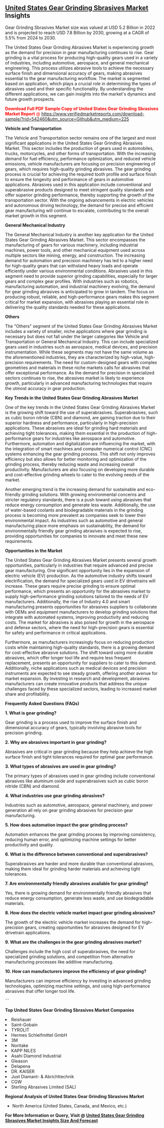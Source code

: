 <h2><a href="https://www.verifiedmarketreports.com/download-sample/?rid=542460&amp;utm_source=Github&amp;utm_medium=225" target="_blank">United States Gear Grinding Sbrasives Market</a> Insights</h2><p>Gear Grinding Sbrasives Market size was valued at USD 5.2 Billion in 2022 and is projected to reach USD 7.8 Billion by 2030, growing at a CAGR of 5.5% from 2024 to 2030.</p><p> <p>The United States Gear Grinding Abrasives Market is experiencing growth as the demand for precision in gear manufacturing continues to rise. Gear grinding is a vital process for producing high-quality gears used in a variety of industries, including automotive, aerospace, and general mechanical engineering. This process utilizes abrasive tools to achieve the necessary surface finish and dimensional accuracy of gears, making abrasives essential to the gear manufacturing workflow. The market is segmented based on application, which plays a crucial role in determining the types of abrasives used and their specific functionality. By understanding the different applications, we can gain insights into the market's dynamics and future growth prospects. <p><span class=""><span style="color: #ff0000;"><strong>Download Full PDF Sample Copy of United States Gear Grinding Sbrasives Market Report</strong> @ </span><a href="https://www.verifiedmarketreports.com/download-sample/?rid=542460&amp;utm_source=Github&amp;utm_medium=225" target="_blank">https://www.verifiedmarketreports.com/download-sample/?rid=542460&amp;utm_source=Github&amp;utm_medium=225</a></span></p></p> <p><strong>Vehicle and Transportation</strong></p> <p>The Vehicle and Transportation sector remains one of the largest and most significant applications in the United States Gear Grinding Abrasives Market. This sector includes the production of gears used in automobiles, trucks, motorcycles, and other forms of transportation. With the increasing demand for fuel efficiency, performance optimization, and reduced vehicle emissions, vehicle manufacturers are focusing on precision engineering of gears, which requires high-quality grinding abrasives. The gear grinding process is crucial for achieving the required tooth profile and surface finish to ensure the longevity and performance of gears in automotive applications. Abrasives used in this application include conventional and superabrasive products designed to meet stringent quality standards and offer superior grinding performance, thereby supporting the growth of the transportation sector. With the ongoing advancements in electric vehicles and autonomous driving technology, the demand for precise and efficient gear manufacturing will continue to escalate, contributing to the overall market growth in this segment.</p> <p><strong>General Mechanical Industry</strong></p> <p>The General Mechanical Industry is another key application for the United States Gear Grinding Abrasives Market. This sector encompasses the manufacturing of gears for various machinery, including industrial machines, power tools, and other mechanical equipment used across multiple sectors like mining, energy, and construction. The increasing demand for automation and precision machinery has led to a higher need for high-quality gears that can withstand heavy loads and operate efficiently under various environmental conditions. Abrasives used in this segment need to provide superior grinding capabilities, especially for larger gears and complex gear profiles. With industries such as robotics, manufacturing automation, and industrial machinery evolving, the demand for gear grinding abrasives is anticipated to grow in tandem. The focus on producing robust, reliable, and high-performance gears makes this segment critical for market expansion, with abrasives playing an essential role in delivering the quality standards needed for these applications.</p> <p><strong>Others</strong></p> <p>The "Others" segment of the United States Gear Grinding Abrasives Market includes a variety of smaller, niche applications where gear grinding is necessary but does not fall under the larger categories like Vehicle and Transportation or General Mechanical Industry. This can include specialized gears used in industries such as aerospace, medical devices, and precision instrumentation. While these segments may not have the same volume as the aforementioned industries, they are characterized by high-value, high-precision requirements. The need for custom-designed gears with complex geometries and materials in these niche markets calls for abrasives that offer exceptional performance. As the demand for precision in specialized sectors continues to rise, the abrasives market is likely to experience growth, particularly in advanced manufacturing technologies that require the utmost accuracy in gear production.</p> <p><strong>Key Trends in the United States Gear Grinding Abrasives Market</strong></p> <p>One of the key trends in the United States Gear Grinding Abrasives Market is the growing shift toward the use of superabrasives. Superabrasives, such as cubic boron nitride (CBN) and diamond, are gaining traction due to their superior hardness and performance, particularly in high-precision applications. These abrasives are ideal for grinding hard materials and achieving tight tolerances, making them essential in the production of high-performance gears for industries like aerospace and automotive. Furthermore, automation and digitalization are influencing the market, with the integration of smart machines and computer numerical control (CNC) systems enhancing the gear grinding process. This shift not only improves efficiency but also allows for better monitoring and optimization of the grinding process, thereby reducing waste and increasing overall productivity. Manufacturers are also focusing on developing more durable and cost-effective grinding wheels to cater to the evolving needs of the market.</p> <p>Another emerging trend is the increasing demand for sustainable and eco-friendly grinding solutions. With growing environmental concerns and stricter regulatory standards, there is a push toward using abrasives that reduce energy consumption and generate less waste. Additionally, the use of water-based coolants and biodegradable materials in the grinding process is becoming more prevalent as companies seek to lower their environmental impact. As industries such as automotive and general manufacturing place more emphasis on sustainability, the demand for environmentally friendly gear grinding abrasives is expected to rise, providing opportunities for companies to innovate and meet these new requirements.</p> <p><strong>Opportunities in the Market</strong></p> <p>The United States Gear Grinding Abrasives Market presents several growth opportunities, particularly in industries that require advanced and precise gear manufacturing. One significant opportunity lies in the expansion of electric vehicle (EV) production. As the automotive industry shifts toward electrification, the demand for specialized gears used in EV drivetrains will increase. These gears require precise grinding to ensure optimal performance, which presents an opportunity for the abrasives market to supply high-performance grinding solutions tailored to the needs of EV manufacturers. Additionally, the rise of Industry 4.0 and smart manufacturing presents opportunities for abrasives suppliers to collaborate with OEMs and equipment manufacturers to develop grinding solutions that integrate with automated systems, improving productivity and reducing costs. The market for abrasives is also poised for growth in the aerospace and defense sectors, where the need for high-precision gears is essential for safety and performance in critical applications.</p> <p>Furthermore, as manufacturers increasingly focus on reducing production costs while maintaining high-quality standards, there is a growing demand for cost-effective abrasive solutions. The shift toward using more durable abrasives, which offer longer tool life and require less frequent replacement, presents an opportunity for suppliers to cater to this demand. Additionally, niche applications such as medical devices and precision instruments are expected to see steady growth, offering another avenue for market expansion. By investing in research and development, abrasives manufacturers can create innovative products that address the unique challenges faced by these specialized sectors, leading to increased market share and profitability.</p> <p><strong>Frequently Asked Questions (FAQs)</strong></p> <p><strong>1. What is gear grinding?</strong></p> <p>Gear grinding is a process used to improve the surface finish and dimensional accuracy of gears, typically involving abrasive tools for precision grinding.</p> <p><strong>2. Why are abrasives important in gear grinding?</strong></p> <p>Abrasives are critical in gear grinding because they help achieve the high surface finish and tight tolerances required for optimal gear performance.</p> <p><strong>3. What types of abrasives are used in gear grinding?</strong></p> <p>The primary types of abrasives used in gear grinding include conventional abrasives like aluminum oxide and superabrasives such as cubic boron nitride (CBN) and diamond.</p> <p><strong>4. What industries use gear grinding abrasives?</strong></p> <p>Industries such as automotive, aerospace, general machinery, and power generation all rely on gear grinding abrasives for precision gear manufacturing.</p> <p><strong>5. How does automation impact the gear grinding process?</strong></p> <p>Automation enhances the gear grinding process by improving consistency, reducing human error, and optimizing machine settings for better productivity and quality.</p> <p><strong>6. What is the difference between conventional and superabrasives?</strong></p> <p>Superabrasives are harder and more durable than conventional abrasives, making them ideal for grinding harder materials and achieving tight tolerances.</p> <p><strong>7. Are environmentally friendly abrasives available for gear grinding?</strong></p> <p>Yes, there is growing demand for environmentally friendly abrasives that reduce energy consumption, generate less waste, and use biodegradable materials.</p> <p><strong>8. How does the electric vehicle market impact gear grinding abrasives?</strong></p> <p>The growth of the electric vehicle market increases the demand for high-precision gears, creating opportunities for abrasives designed for EV drivetrain applications.</p> <p><strong>9. What are the challenges in the gear grinding abrasives market?</strong></p> <p>Challenges include the high cost of superabrasives, the need for specialized grinding solutions, and competition from alternative manufacturing processes like additive manufacturing.</p> <p><strong>10. How can manufacturers improve the efficiency of gear grinding?</strong></p> <p>Manufacturers can improve efficiency by investing in advanced grinding technologies, optimizing machine settings, and using high-performance abrasives that offer longer tool life.</p> ```</p><p><strong>Top United States Gear Grinding Sbrasives Market Companies</strong></p><div data-test-id=""><p><li>Reishauer</li><li> Saint-Gobain</li><li> TYROLIT</li><li> Hermes Schleifmittel GmbH</li><li> 3M</li><li> Noritake</li><li> KAPP NILES</li><li> Asahi Diamond Industrial</li><li> Gleason</li><li> Delapena</li><li> DR. KAISER</li><li> Just Diamant- & Abrichttechnik</li><li> CGW</li><li> Sterling Abrasives Limited (SAL)</li></p><div><strong>Regional Analysis of&nbsp;United States Gear Grinding Sbrasives Market</strong></div><ul><li dir="ltr"><p dir="ltr">North America&nbsp;(United States, Canada, and Mexico, etc.)</p></li></ul><p><strong>For More Information or Query, Visit @&nbsp;</strong><strong><a href="https://www.verifiedmarketreports.com/product/gear-grinding-sbrasives-market/?utm_source=Github&amp;utm_medium=225" target="_blank">United States Gear Grinding Sbrasives Market Insights Size And Forecast</a></strong></p></div>
